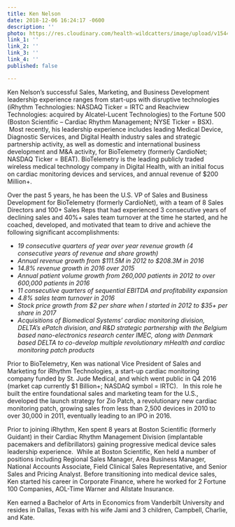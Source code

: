 ```yaml
---
title: Ken Nelson
date: 2018-12-06 16:24:17 -0600
description: ''
photo: https://res.cloudinary.com/health-wildcatters/image/upload/v1544135093/image.png
link_1: ''
link_2: ''
link_3: ''
link_4: ''
published: false

---
```

Ken Nelson’s successful Sales, Marketing, and Business Development leadership experience ranges from start-ups with disruptive technologies (iRhythm Technologies: NASDAQ Ticker = IRTC and Reachview Technologies: acquired by Alcatel-Lucent Technologies) to the Fortune 500 (Boston Scientific – Cardiac Rhythm Management; NYSE Ticker = BSX).  Most recently, his leadership experience includes leading Medical Device, Diagnostic Services, and Digital Health industry sales and strategic partnership activity, as well as domestic and international business development and M&A activity, for BioTelemetry (formerly CardioNet; NASDAQ Ticker = BEAT).  BioTelemetry is the leading publicly traded wireless medical technology company in Digital Health, with an initial focus on cardiac monitoring devices and services, and annual revenue of $200 Million+.

 

Over the past 5 years, he has been the U.S. VP of Sales and Business Development for BioTelemetry (formerly CardioNet), with a team of 8 Sales Directors and 100+ Sales Reps that had experienced 3 consecutive years of declining sales and 40%+ sales team turnover at the time he started, and he coached, developed, and motivated that team to drive and achieve the following significant accomplishments:

 

* _19 consecutive quarters of year over year revenue growth (4 consecutive years of revenue and share growth)_ 
* _Annual revenue growth from $111.5M in 2012 to $208.3M in 2016_
* _14.8% revenue growth in 2016 over 2015_
* _Annual patient volume growth from 260,000 patients in 2012 to over 600,000 patients in 2016_
* _11 consecutive quarters of sequential EBITDA and profitability expansion_ 
* _4.8% sales team turnover in 2016_
* _Stock price growth from $2 per share when I started in 2012 to $35+ per share in 2017_
* _Acquisitions of Biomedical Systems’ cardiac monitoring division, DELTA’s ePatch division, and R&D strategic partnership with the Belgium based nano-electronics research center IMEC, along with Denmark based DELTA to co-develop multiple revolutionary mHealth and cardiac monitoring patch products_

 

Prior to BioTelemetry, Ken was national Vice President of Sales and Marketing for iRhythm Technologies, a start-up cardiac monitoring company funded by St. Jude Medical, and which went public in Q4 2016 (market cap currently $1 Billion+; NASDAQ symbol = IRTC).   In this role he built the entire foundational sales and marketing team for the U.S., developed the launch strategy for Zio Patch, a revolutionary new cardiac monitoring patch, growing sales from less than 2,500 devices in 2010 to over 30,000 in 2011, eventually leading to an IPO in 2016.   

 

Prior to joining iRhythm, Ken spent 8 years at Boston Scientific (formerly Guidant) in their Cardiac Rhythm Management Division (implantable pacemakers and defibrillators) gaining progressive medical device sales leadership experience.  While at Boston Scientific, Ken held a number of positions including Regional Sales Manager, Area Business Manager, National Accounts Associate, Field Clinical Sales Representative, and Senior Sales and Pricing Analyst.   Before transitioning into medical device sales, Ken started his career in Corporate Finance, where he worked for 2 Fortune 100 Companies, AOL-Time Warner and Allstate Insurance.

 

Ken earned a Bachelor of Arts in Economics from Vanderbilt University and resides in Dallas, Texas with his wife Jami and 3 children, Campbell, Charlie, and Kate.